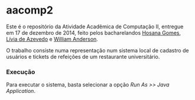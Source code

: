 # aacomp2
Este é o repositório da Atividade Acadêmica de Computação II, entregue em 17 de dezembro de 2014, feito pelos bacharelandos [Hosana Gomes](https://github.com/HosanaUFRRJ2014), 
[Lívia de Azevedo](https://github.com/liviadeazevedo) e [William Anderson](https://github.com/wabgomes).

O trabalho consiste numa representação num sistema local de cadastro de usuários e tickets de refeições de um restaurante universitário.


### Execução

Para executar o sistema, basta selecionar a opção *Run As >> Java Application*.
